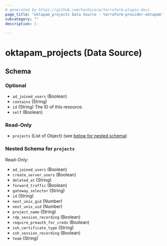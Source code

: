 ```yaml
---
# generated by https://github.com/hashicorp/terraform-plugin-docs
page_title: "oktapam_projects Data Source - terraform-provider-oktapam"
subcategory: ""
description: |-
  
---
```


# oktapam_projects (Data Source)





<!-- schema generated by tfplugindocs -->
## Schema

### Optional

- `ad_joined_users` (Boolean)
- `contains` (String)
- `id` (String) The ID of this resource.
- `self` (Boolean)

### Read-Only

- `projects` (List of Object) (see [below for nested schema](#nestedatt--projects))

<a id="nestedatt--projects"></a>
### Nested Schema for `projects`

Read-Only:

- `ad_joined_users` (Boolean)
- `create_server_users` (Boolean)
- `deleted_at` (String)
- `forward_traffic` (Boolean)
- `gateway_selector` (String)
- `id` (String)
- `next_unix_gid` (Number)
- `next_unix_uid` (Number)
- `project_name` (String)
- `rdp_session_recording` (Boolean)
- `require_preauth_for_creds` (Boolean)
- `ssh_certificate_type` (String)
- `ssh_session_recording` (Boolean)
- `team` (String)


